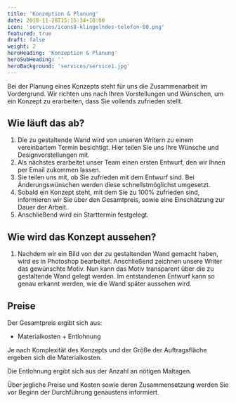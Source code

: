 ```yaml
---
title: 'Konzeption & Planung'
date: 2018-11-28T15:15:34+10:00
icon: 'services/icons8-klingelndes-telefon-80.png'
featured: true
draft: false
weight: 2
heroHeading: 'Konzeption & Planung'
heroSubHeading: ''
heroBackground: 'services/service1.jpg' 
---
```


Bei der Planung eines Konzepts steht für uns die Zusammenarbeit im Vordergrund. Wir richten uns nach Ihren Vorstellungen und Wünschen, um ein Konzept zu erarbeiten, dass Sie vollends zufrieden stellt.

## Wie läuft das ab?

1. Die zu gestaltende Wand wird von unseren Writern zu einem vereinbartem Termin besichtigt. Hier teilen Sie uns Ihre Wünsche und Designvorstellungen mit.
2. Als nächstes erarbeitet unser Team einen ersten Entwurf, den wir Ihnen per Email zukommen lassen.
3. Sie teilen uns mit, ob Sie zufrieden mit dem Entwurf sind. Bei Änderungswünschen werden diese schnellstmöglichst umgesetzt.
4. Sobald ein Konzept steht, mit dem Sie zu 100% zufrieden sind, informieren wir Sie über den Gesamtpreis, sowie eine Einschätzung zur Dauer der Arbeit.  
5. Anschließend wird ein Starttermin festgelegt.

## Wie wird das Konzept aussehen?

1. Nachdem wir ein Bild von der zu gestaltenden Wand gemacht haben, wird es in Photoshop bearbeitet. Anschließend zeichnen unsere Writer das gewünschte Motiv. Nun kann das Motiv transparent über die zu gestaltende Wand gelegt werden. Im entstandenen Entwurf kann so genau erkannt werden, wie die Wand später aussehen wird.

## Preise

Der Gesamtpreis ergibt sich aus:

- Materialkosten + Entlohnung

Je nach Komplexität des Konzepts und der Größe der Auftragsfläche ergeben sich die Materialkosten.

Die Entlohnung ergibt sich aus der Anzahl an nötigen Maltagen.

Über jegliche Preise und Kosten sowie deren Zusammensetzung werden Sie vor Beginn der Durchführung genaustens informiert.


